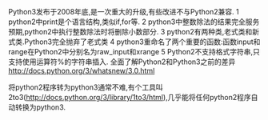 

Python3发布于2008年底,是一次重大的升级,有些改进不与Python2兼容.
1 python2中print是个语言结构,类似if,for等.
2 python3中整数除法的结果完全服务预期,python2中执行整数除法时将删除小数部分.
3 python2有两种类,老式类和新式类.Python3完全抛弃了老式类
4 python3重命名了两个重要的函数:函数input和range在Python2中分别名为raw_input和xrange
5 Python2不支持格式字符串,只支持使用运算符%的字符串插入.
全面了解Python2和Python3之前的差异
http://docs.python.org/3/whatsnew/3.0.html

将python2程序转为python3通常不难,有个工具叫2to3(http://docs.python.org/3/library/1to3/html),几乎能将任何python2程序自动转换为python3.

